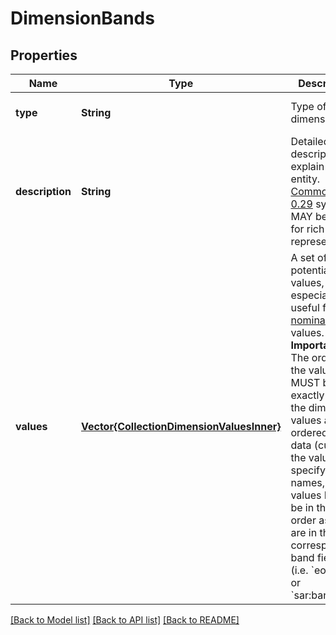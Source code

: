 # DimensionBands


## Properties
Name | Type | Description | Notes
------------ | ------------- | ------------- | -------------
**type** | **String** | Type of the dimension. | [default to nothing]
**description** | **String** | Detailed description to explain the entity.  [CommonMark 0.29](http://commonmark.org/) syntax MAY be used for rich text representation. | [optional] [default to nothing]
**values** | [**Vector{CollectionDimensionValuesInner}**](CollectionDimensionValuesInner.md) | A set of all potential values, especially useful for [nominal](https://en.wikipedia.org/wiki/Level_of_measurement#Nominal_level) values.  **Important:** The order of the values MUST be exactly how the dimension values are also ordered in the data (cube). If the values specify band names, the values MUST be in the same order as they are in the corresponding band fields (i.e. &#x60;eo:bands&#x60; or &#x60;sar:bands&#x60;). | [default to nothing]


[[Back to Model list]](../README.md#models) [[Back to API list]](../README.md#api-endpoints) [[Back to README]](../README.md)


